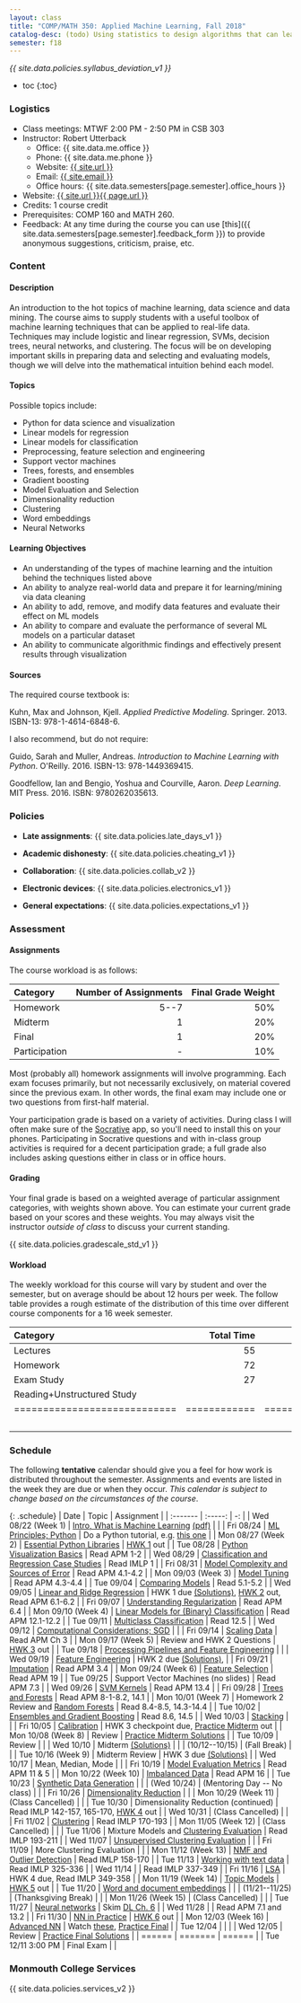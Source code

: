 ```yaml
---
layout: class
title: "COMP/MATH 350: Applied Machine Learning, Fall 2018"
catalog-desc: (todo) Using statistics to design algorithms that can learn from data.
semester: f18
---
```


*{{ site.data.policies.syllabus_deviation_v1 }}*

* toc
{:toc}

### Logistics

* Class meetings: MTWF 2:00 PM - 2:50 PM in CSB 303
* Instructor: Robert Utterback
  * Office: {{ site.data.me.office }}
  * Phone: {{ site.data.me.phone }}
  * Website: <a href="{{ site.url }}">{{ site.url }}</a>
  * Email: <a href="mailto:{{ site.email }}">{{ site.email }}</a>
  * Office hours: {{ site.data.semesters[page.semester].office_hours }}
* Website: <a href="{{ site.url }}{{ page.url }}">{{ site.url }}{{ page.url }}</a>
* Credits: 1 course credit
* Prerequisites: COMP 160 and MATH 260.
* Feedback: At any time during the course you can use
  [this]({{ site.data.semesters[page.semester].feedback_form }}) to provide
  anonymous suggestions, criticism, praise, etc.

### Content

#### Description

An introduction to the hot topics of machine learning, data science
and data mining. The course aims to supply students with a useful
toolbox of machine learning techniques that can be applied to
real-life data. Techniques may include logistic and linear regression,
SVMs, decision trees, neural networks, and clustering. The focus will
be on developing important skills in preparing data and selecting and
evaluating models, though we will delve into the mathematical
intuition behind each model.

#### Topics

Possible topics include:

* Python for data science and visualization
* Linear models for regression
* Linear models for classification
* Preprocessing, feature selection and engineering
* Support vector machines
* Trees, forests, and ensembles
* Gradient boosting
* Model Evaluation and Selection
* Dimensionality reduction
* Clustering
* Word embeddings
* Neural Networks

#### Learning Objectives

* An understanding of the types of machine learning and the intuition behind the techniques listed above
* An ability to analyze real-world data and prepare it for learning/mining via data cleaning
* An ability to add, remove, and modify data features and evaluate their effect on ML models
* An ability to compare and evaluate the performance of several ML models on a particular dataset
* An ability to communicate algorithmic findings and effectively present results through visualization

#### Sources

The required course textbook is:

Kuhn, Max and Johnson, Kjell. *Applied Predictive
Modeling*. Springer. 2013. ISBN-13: 978-1-4614-6848-6.

I also recommend, but do not require:

Guido, Sarah and Muller, Andreas. *Introduction to Machine Learning
with Python*. O'Reilly. 2016. ISBN-13: 978-1449369415.

Goodfellow, Ian and Bengio, Yoshua and Courville, Aaron. *Deep
Learning*. MIT Press. 2016. ISBN: 9780262035613.

### Policies

* **Late assignments**: {{ site.data.policies.late_days_v1 }}

* **Academic dishonesty**: {{ site.data.policies.cheating_v1 }}

* **Collaboration**: {{ site.data.policies.collab_v2 }}

* **Electronic devices**: {{ site.data.policies.electronics_v1 }}

* **General expectations**: {{ site.data.policies.expectations_v1 }}

### Assessment

#### Assignments

The course workload is as follows:

| Category      | Number of Assignments | Final Grade Weight |
| :-----        |              -------: |                 -: |
| Homework      |                  5--7 |                50% |
| Midterm       |                     1 |                20% |
| Final         |                     1 |                20% |
| Participation |                     - |                10% |

Most (probably all) homework assignments will involve
programming. Each exam focuses primarily, but not necessarily
exclusively, on material covered since the previous exam. In other
words, the final exam may include one or two questions from first-half
material.

Your participation grade is based on a variety of activities. During
class I will often make sure of the
[Socrative](https://socrative.com/) app, so you'll need to install
this on your phones. Participating in Socrative questions and with
in-class group activities is required for a decent participation
grade; a full grade also includes asking questions either in class or
in office hours.

#### Grading

Your final grade is based on a weighted average of particular
assignment categories, with weights shown above. You can estimate your
current grade based on your scores and these weights. You may always
visit the instructor *outside of class* to discuss your current
standing.

{{ site.data.policies.gradescale_std_v1 }}

#### Workload

The weekly workload for this course will vary by student and over the
semester, but on average should be about 12 hours per week. The follow
table provides a rough estimate of the distribution of this time over
different course components for a 16 week semester.

| Category                     |   Total Time |     Time/Week (Hours) |
| :-----                       |     -------: |    -----------------: |
| Lectures                     |           55 |                   3.5 |
| Homework                     |           72 |                   4.5 |
| Exam Study                   |           27 |                   1.5 |
| Reading+Unstructured Study   |              |                   2.5 |
| ============================ | ============ | ===================== |
|                              |              |                    12 |

### Schedule
The following **tentative** calendar should give you a feel for how
work is distributed throughout the semester. Assignments and events
are listed in the week they are due or when they occur. *This calendar
is subject to change based on the circumstances of the course*.

<!-- (let* ((start-date (org-read-date nil nil "2018-08-21")) -->
<!--        (end-date (org-read-date nil nil "2018-12-05")) -->
<!--        (days (list "Mon" "Tue" "Wed" "Fri")) -->
<!--        (current start-date)) -->
<!--   (while (string< current end-date) -->
<!--     (let* ((time (org-time-string-to-time current)) -->
<!--            (day (format-time-string "%a" time))) -->
<!--       (if (member day days) -->
<!--           (princ (concat (format-time-string "%a %m/%d" time) "\n")))) -->
<!--     (setq current (org-read-date nil nil "++1" nil (org-time-string-to-time current)))))-->

{: .schedule}
| Date                | Topic                                                             | Assignment                                                              |
| :-------            | :-----:                                                           | -:                                                                      |
| Wed 08/22 (Week 1)  | [Intro, What is Machine Learning](./L01.html) [(pdf)](./L01.pdf)  |                                                                         |
| Fri 08/24           | [ML Principles; Python](./L02.html)                               | Do a Python tutorial, e.g. [this one][1]                                |
| Mon 08/27 (Week 2)  | [Essential Python Libraries](./L03.html)                          | [HWK 1](./hwk1.ipynb) out                                               |
| Tue 08/28           | [Python Visualization Basics](./L04.html)                         | Read APM 1-2                                                            |
| Wed 08/29           | [Classification and Regression Case Studies](./casestudies.ipynb) | Read IMLP 1                                                             |
| Fri 08/31           | [Model Complexity and Sources of Error](./L06.html)               | Read APM 4.1-4.2                                                        |
| Mon 09/03 (Week 3)  | [Model Tuning](./L07.html)                                        | Read APM 4.3-4.4                                                        |
| Tue 09/04           | [Comparing Models](./L08.html)                                    | Read 5.1-5.2                                                            |
| Wed 09/05           | [Linear and Ridge Regression](./L09.html)                         | HWK 1 due [(Solutions)][2], [HWK 2](./hwk2.ipynb) out, Read APM 6.1-6.2 |
| Fri 09/07           | [Understanding Regularization](./L10.html)                        | Read APM 6.4                                                            |
| Mon 09/10 (Week 4)  | [Linear Models for (Binary) Classification](./L11.html)           | Read APM 12.1-12.2                                                      |
| Tue 09/11           | [Multiclass Classification](./L12.html)                           | Read 12.5                                                               |
| Wed 09/12           | [Computational Considerations; SGD](./L13.html)                   |                                                                         |
| Fri 09/14           | [Scaling Data](./L14.html)                                        | Read APM Ch 3                                                           |
| Mon 09/17 (Week 5)  | Review and HWK 2 Questions                                        | [HWK 3](./hwk3.ipynb) out                                               |
| Tue 09/18           | [Processing Pipelines and Feature Engineering](./L16.html)        |                                                                         |
| Wed 09/19           | [Feature Engineering](./L17.html)                                 | HWK 2 due [(Solutions)][3],                                             |
| Fri 09/21           | [Imputation](./L18.html)                                          | Read APM 3.4                                                            |
| Mon 09/24 (Week 6)  | [Feature Selection](./L19.html)                                   | Read APM 19                                                             |
| Tue 09/25           | Support Vector Machines (no slides)                               | Read APM 7.3                                                            |
| Wed 09/26           | [SVM Kernels](./L21.html)                                         | Read APM 13.4                                                           |
| Fri 09/28           | [Trees and Forests](./L22.html)                                   | Read APM 8-1-8.2, 14.1                                                  |
| Mon 10/01 (Week 7)  | Homework 2 Review and [Random Forests](./L23.html)                | Read 8.4-8.5, 14.3-14.4                                                 |
| Tue 10/02           | [Ensembles and Gradient Boosting](./L24.html)                     | Read 8.6, 14.5                                                          |
| Wed 10/03           | [Stacking](./L25.html)                                            |                                                                         |
| Fri 10/05           | [Calibration](./L26.html)                                         | HWK 3 checkpoint due, [Practice Midterm][4] out                         |
| Mon 10/08 (Week 8)  | Review                                                            | [Practice Midterm Solutions][5]                                         |
| Tue 10/09           | Review                                                            |                                                                         |
| Wed 10/10           | Midterm [(Solutions)][6]                                          |                                                                         |
| (10/12--10/15)      | (Fall Break)                                                      |                                                                         |
| Tue 10/16 (Week 9)  | Midterm Review                                                    | HWK 3 due [(Solutions)][7]                                              |
| Wed 10/17           | Mean, Median, Mode                                                |                                                                         |
| Fri 10/19           | [Model Evaluation Metrics](./L32.html)                            | Read APM 11 & 5                                                         |
| Mon 10/22 (Week 10) | [Imbalanced Data](./L33.html)                                     | Read APM 16                                                             |
| Tue 10/23           | [Synthetic Data Generation](./L34.html)                           |                                                                         |
| (Wed 10/24)         | (Mentoring Day -- No class)                                       |                                                                         |
| Fri 10/26           | [Dimensionality Reduction](./L35.html)                            |                                                                         |
| Mon 10/29 (Week 11) | (Class Cancelled)                                                 |                                                                         |
| Tue 10/30           | Dimensionality Reduction (continued)                              | Read IMLP 142-157, 165-170, [HWK 4](./hwk4.ipynb) out                   |
| Wed 10/31           | (Class Cancelled)                                                 |                                                                         |
| Fri 11/02           | [Clustering](./L37.html)                                          | Read IMLP 170-193                                                       |
| Mon 11/05 (Week 12) | (Class Cancelled)                                                 |                                                                         |
| Tue 11/06           | Mixture Models and [Clustering Evaluation](./L38.html)            | Read IMLP 193-211                                                       |
| Wed 11/07           | [Unsupervised Clustering Evaluation](./L38.html)                  |                                                                         |
| Fri 11/09           | More Clustering Evaluation                                        |                                                                         |
| Mon 11/12 (Week 13) | [NMF and Outlier Detection](./L40.html)                           | Read IMLP 158-170                                                       |
| Tue 11/13           | [Working with text data](./L41.html)                              | Read IMLP 325-336                                                       |
| Wed 11/14           |                                                                   | Read IMLP 337-349                                                       |
| Fri 11/16           | [LSA](./L42.html)                                                 | HWK 4 due, Read IMLP 349-358                                            |
| Mon 11/19 (Week 14) | [Topic Models](./L42.html)                                        | [HWK 5](./hwk5.ipynb) out                                               |
| Tue 11/20           | [Word and document embeddings](./L43.html)                        |                                                                         |
| (11/21--11/25)      | (Thanksgiving Break)                                              |                                                                         |
| Mon 11/26 (Week 15) | (Class Cancelled)                                                 |                                                                         |
| Tue 11/27           | [Neural networks](./L44.html)                                     | Skim [DL Ch. 6](http://www.deeplearningbook.org/contents/mlp.html)      |
| Wed 11/28           |                                                                   | Read APM 7.1 and 13.2                                                   |
| Fri 11/30           | [NN in Practice](./L45.html)                                      | [HWK 6](./hwk6.pdf) out                                                 |
| Mon 12/03 (Week 16) | [Advanced NN](./L46.html)                                         | Watch [these][7], [Practice Final](./finalp.pdf)                        |
| Tue 12/04           |                                                                   |                                                                         |
| Wed 12/05           | Review                                                            | [Practice Final Solutions][8]                                           |
| ======              | =======                                                           | ======                                                                  |
| Tue 12/11 3:00 PM   | Final Exam                                                        |                                                                         |

[1]: https://docs.python.org/3/tutorial/index.html
[2]: https://monmouthcollege-my.sharepoint.com/:u:/r/personal/rutterback_monmouthcollege_edu/Documents/comp350-f18/hwk1-sol.ipynb?csf=1&e=94Pyb7
[3]: https://monmouthcollege-my.sharepoint.com/:u:/g/personal/rutterback_monmouthcollege_edu/ERC9gmeflYRNlLrt_RPTO1EBTf-5ePV1FW70TOQ-nfTneQ?e=685WXP
[4]: https://monmouthcollege-my.sharepoint.com/:b:/g/personal/rutterback_monmouthcollege_edu/EbIjcISlIExKgNopUjr6rmUB4qa5DPS9RpBDz3PfrbIkEA?e=sLuNfS
[5]: https://monmouthcollege-my.sharepoint.com/:b:/g/personal/rutterback_monmouthcollege_edu/EZ7V7WW2LctBv_LeclDZwiUBZStks08yWp_oVXF-kX_C8A?e=r2oFQ9
[6]: https://monmouthcollege-my.sharepoint.com/:b:/g/personal/rutterback_monmouthcollege_edu/Ebp8zO36Yg1JiRcY4TtXoGABImlxVDrQfYFbvEGhPhsgXA?e=ZmXqWm
[7]: https://www.youtube.com/watch?v=aircAruvnKk&list=PLZHQObOWTQDNU6R1_67000Dx_ZCJB-3pi
[8]: https://monmouthcollege-my.sharepoint.com/:b:/g/personal/rutterback_monmouthcollege_edu/Eaz695i92_xFiK96cET2gfcBaPRWKqnbCieymixPg_wioQ?e=8E8gvL

### Monmouth College Services

{{ site.data.policies.services_v2 }}

<!-- Local Variables: -->
<!-- eval: (orgtbl-mode) -->
<!-- End: -->
